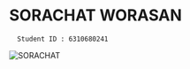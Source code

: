 # SORACHAT WORASAN

```
  Student ID : 6310680241
```

![SORACHAT](https://ipfs.io/ipfs/QmQqzMTavQgT4f4T5v6PWBp7XNKtoPmC9jvn12WPT3gkSE)
